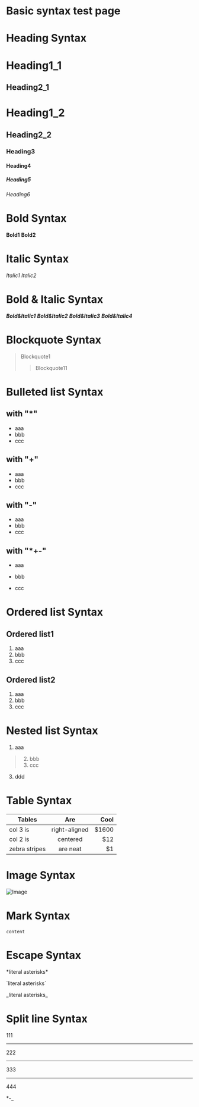 # Basic syntax test page  

# Heading Syntax
Heading1_1
==
Heading2_1
--

# Heading1_2
## Heading2_2
### Heading3
#### Heading4
##### Heading5
###### Heading6

# Bold Syntax
**Bold1**
__Bold2__

# Italic Syntax
*Italic1*
_Italic2_

# Bold & Italic Syntax
***Bold&Italic1***
**_Bold&Italic2_**
__*Bold&Italic3*__
___Bold&Italic4___

# Blockquote Syntax
> Blockquote1
>> Blockquote11

# Bulleted list Syntax
## with "*"
* aaa
* bbb
* ccc

## with "+"
+ aaa
+ bbb
+ ccc

## with "-"
- aaa
- bbb
- ccc

## with "*+-"
* aaa
+ bbb
- ccc

# Ordered list Syntax
## Ordered list1
1. aaa
2. bbb
3. ccc

## Ordered list2
1. aaa
5. bbb
7. ccc

# Nested list Syntax
 1. aaa

 >2. bbb   
 >5. ccc
 
 3. ddd

# Table Syntax
 | Tables        | Are           | Cool  |
 | ------------- |:-------------:| -----:|
 | col 3 is      | right-aligned | $1600 |
 | col 2 is      | centered      |   $12 |
 | zebra stripes | are neat      |    $1 |

# Image Syntax
![Image](https://www.baidu.com)

# Mark Syntax
`content`

# Escape Syntax
\*literal asterisks\*      

\`literal asterisks\`  

\_literal asterisks\_   

# Split line Syntax
111

***
222

------
333

___
444

*-_
